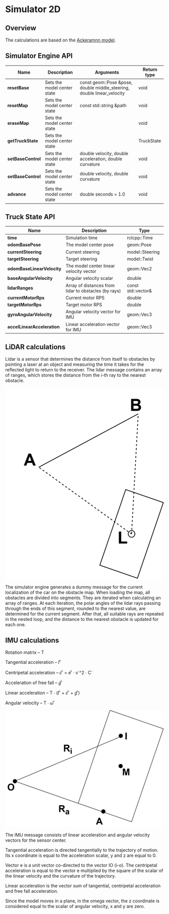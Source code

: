 # Simulator 2D

## Overview
The calculations are based on the [Ackeramnn model](../../doc/ackermann_vehicle.md).

## Simulator Engine API

| Name | Description | Arguments | Return type |
| --- | --- | --- | --- |
| **resetBase** | Sets the model center state | const geom::Pose &pose, double middle_steering, double linear_velocity | void |
| **resetMap** | Sets the model center state | const std::string &path | void |
| **eraseMap** | Sets the model center state |  | void |
| **getTruckState** | Sets the model center state |  | TruckState |
| **setBaseControl** | Sets the model center state | double velocity, double acceleration, double curvature | void |
| **setBaseControl** | Sets the model center state | double velocity, double curvature | void |
| **advance** | Sets the model center state | double seconds = 1.0 | void |

## Truck State API

| Name | Description | Type |
| --- | --- | --- |
| **time** | Simulation time | rclcpp::Time |
| **odomBasePose** | The model center pose | geom::Pose |
| **currentSteering** | Current steering | model::Steering |
| **targetSteering** | Target steering | model::Twist |
| **odomBaseLinearVelocity** | The model center linear velocity vector | geom::Vec2 |
| **baseAngularVelocity** | Angular velocity scalar | double |
| **lidarRanges** | Array of distances from lidar to obstacles (by rays) | const std::vector<float>& |
| **currentMotorRps** | Current motor RPS | double |
| **targetMotorRps** | Target motor RPS | double |
| **gyroAngularVelocity** | Angular velocity vector for IMU | geom::Vec3 |
| **accelLinearAcceleration** | Linear acceleration vector for IMU | geom::Vec3 |


## LiDAR calculations

Lidar is a sensor that determines the distance from itself to obstacles by pointing a laser at an object and measuring the time it takes for the reflected light to return to the receiver. The lidar message contains an array of ranges, which stores the distance from the i-th ray to the nearest obstacle.

![This is an image](doc/images/lidar.png)

The simulator engine generates a dummy message for the current localization of the car on the obstacle map. When loading the map, all obstacles are divided into segments. They are iterated when calculating an array of ranges. At each iteration, the polar angles of the lidar rays passing through the ends of this segment, rounded to the nearest value, are determined for the current segment. After that, all suitable rays are repeated in the nested loop, and the distance to the nearest obstacle is updated for each one.


## IMU calculations

Rotation matrix – T

Tangential acceleration – 𝑡 ⃗

Centripetal acceleration – 𝑐 ⃗  = 𝑒 ⃗ ∙ ⱱ\`^2 ∙ C\`

Acceleration of free fall – 𝑔 ⃗

Linear acceleration – T ∙ (𝑡 ⃗ + 𝑐 ⃗ + 𝑔 ⃗)

Angular velocity – T ∙ 𝜔 ⃗

![This is an image](doc/images/imu.png)

The IMU message consists of linear acceleration and angular velocity vectors for the sensor center.

Tangential acceleration is directed tangentially to the trajectory of motion. Its x coordinate is equal to the acceleration scalar, y and z are equal to 0.

Vector e is a unit vector co-directed to the vector IO (i-o). The centripetal acceleration is equal to the vector e multiplied by the square of the scalar of the linear velocity and the curvature of the trajectory.

Linear acceleration is the vector sum of tangential, centripetal acceleration and free fall acceleration.

Since the model moves in a plane, in the omega vector, the z coordinate is considered equal to the scalar of angular velocity, x and y are zero.